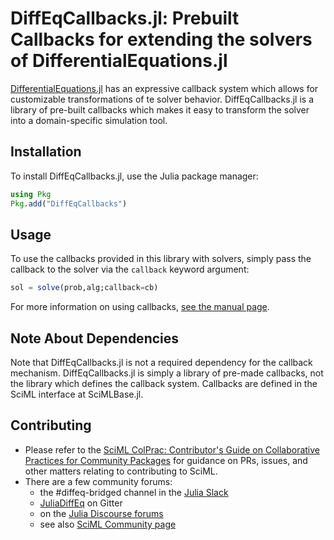# DiffEqCallbacks.jl: Prebuilt Callbacks for extending the solvers of DifferentialEquations.jl

[DifferentialEquations.jl](https://diffeq.sciml.ai/dev) has an expressive callback system
which allows for customizable transformations of te solver behavior. DiffEqCallbacks.jl
is a library of pre-built callbacks which makes it easy to transform the solver into a
domain-specific simulation tool.

## Installation

To install DiffEqCallbacks.jl, use the Julia package manager:

```julia
using Pkg
Pkg.add("DiffEqCallbacks")
```

## Usage

To use the callbacks provided in this library with  solvers, simply pass the callback to
the solver via the `callback` keyword argument:

```julia
sol = solve(prob,alg;callback=cb)
```

For more information on using callbacks,
[see the manual page](https://diffeq.sciml.ai/dev/features/callback_functions).

## Note About Dependencies

Note that DiffEqCallbacks.jl is not a required dependency for the callback mechanism.
DiffEqCallbacks.jl is simply a library of pre-made callbacks, not the library which defines
the callback system. Callbacks are defined in the SciML interface at SciMLBase.jl.

## Contributing

- Please refer to the
  [SciML ColPrac: Contributor's Guide on Collaborative Practices for Community Packages](https://github.com/SciML/ColPrac/blob/master/README.md)
  for guidance on PRs, issues, and other matters relating to contributing to SciML.
- There are a few community forums:
    - the #diffeq-bridged channel in the [Julia Slack](https://julialang.org/slack/)
    - [JuliaDiffEq](https://gitter.im/JuliaDiffEq/Lobby) on Gitter
    - on the [Julia Discourse forums](https://discourse.julialang.org)
    - see also [SciML Community page](https://sciml.ai/community/)
